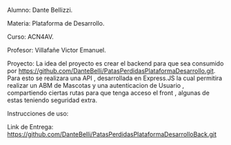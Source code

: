 Alumno: Dante Bellizzi.

Materia: Plataforma de Desarrollo.

Curso: ACN4AV.

Profesor: Villafañe Victor Emanuel.

Proyecto: La idea del proyecto es crear el backend para que sea consumido por https://github.com/DanteBelli/PatasPerdidasPlataformaDesarrollo.git.
Para esto se realizara una API , desarrollada en Express.JS la cual permitira realizar un ABM de Mascotas y una autenticacion de Usuario , compartiendo ciertas rutas para que tenga acceso el front , algunas de estas teniendo seguridad extra.

Instrucciones de uso:

Link de Entrega: https://github.com/DanteBelli/PatasPerdidasPlataformaDesarrolloBack.git